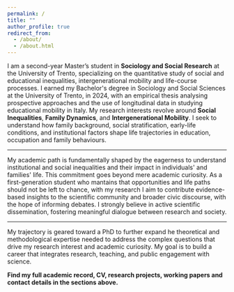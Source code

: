 ```yaml
---
permalink: /
title: ""
author_profile: true
redirect_from: 
  - /about/
  - /about.html
---
```

I am a second-year Master’s student in **Sociology and Social Research** at the University of Trento, specializing on the quantitative study of social and educational inequalities, intergenerational mobility and life-course processes. I earned my Bachelor's degree in Sociology and Social Sciences at the University of Trento, in 2024, with an empirical thesis analysing prospective approaches and the use of longitudinal data in studying educational mobility in Italy.
My research interests revolve around **Social Inequalities**, **Family Dynamics**, and **Intergenerational Mobility**. I seek to understand how family background, social stratification, early-life conditions, and institutional factors shape life trajectories in education, occupation and family behaviours.

---
My academic path is fundamentally shaped by the eagerness to understand institutional and social inequalities and their impact in individuals' and families' life. This commitment goes beyond mere academic curiosity. As a first-generation student who mantains that opportunities and life paths should not be left to chance, with my research I aim to contribute evidence-based insights to the scientific community and broader civic discourse, with the hope of informing debates. 
I strongly believe in active scientific dissemination, fostering meaningful dialogue between research and society.

---
My trajectory is geared toward a PhD to further expand he theoretical and methodological expertise needed to address the complex questions that drive my research interest and academic curiosity. My goal is to build a career that integrates research, teaching, and public engagement with science.



**Find my full academic record, CV, research projects, working papers and contact details in the sections above.**







